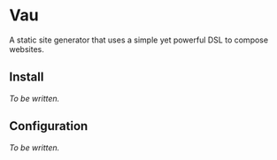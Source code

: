 # Vau

A static site generator that uses a simple yet powerful DSL to compose websites.

## Install

_To be written._

## Configuration

_To be written._